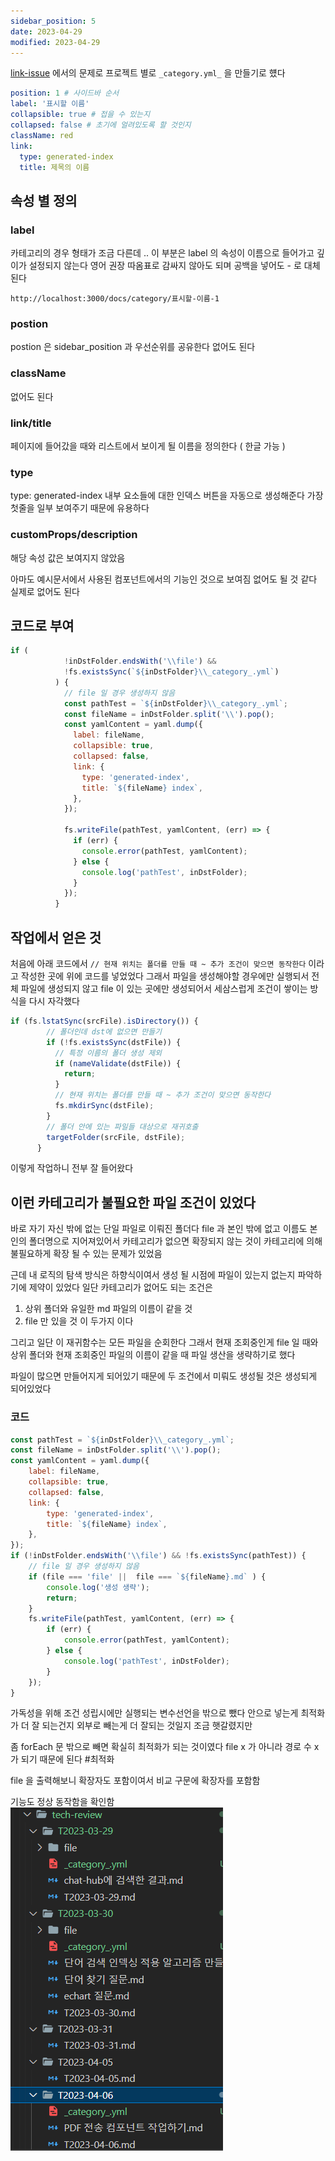 ```yaml
---
sidebar_position: 5
date: 2023-04-29
modified: 2023-04-29
---
```


[link-issue](../link-issue/link-issue) 에서의 문제로 프로젝트 별로
`_category.yml_` 을 만들기로 헀다

```yaml _category_.yml
position: 1 # 사이드바 순서
label: '표시할 이름'
collapsible: true # 접을 수 있는지
collapsed: false # 초기에 얼려있도록 할 것인지
className: red 
link:
  type: generated-index
  title: 제목의 이름
```

## 속성 별 정의

### label

카테고리의 경우 형태가 조금 다른데 .. 이 부분은 label 의 속성이 이름으로 들어가고 깊이가 설정되지 않는다
영어 권장
따옴표로 감싸지 않아도 되며
공백을 넣어도 - 로 대체된다

```
http://localhost:3000/docs/category/표시할-이름-1
```

### postion

postion 은 sidebar_position 과 우선순위를 공유한다
없어도 된다

### className

없어도 된다

### link/title

페이지에 들어갔을 때와 리스트에서 보이게 될 이름을 정의한다 ( 한글 가능 )

### type

type: generated-index
내부 요소들에 대한 인덱스 버튼을 자동으로 생성해준다
가장 첫줄을 일부 보여주기 때문에 유용하다

### customProps/description

해당 속성 값은 보여지지 않았음

아마도 예시문서에서 사용된 컴포넌트에서의 기능인 것으로 보여짐
없어도 될 것 같다
실제로 없어도 된다

## 코드로 부여

```js
if (
            !inDstFolder.endsWith('\\file') &&
            !fs.existsSync(`${inDstFolder}\\_category_.yml`)
          ) {
            // file 일 경우 생성하지 않음
            const pathTest = `${inDstFolder}\\_category_.yml`;
            const fileName = inDstFolder.split('\\').pop();
            const yamlContent = yaml.dump({
              label: fileName,
              collapsible: true,
              collapsed: false,
              link: {
                type: 'generated-index',
                title: `${fileName} index`,
              },
            });

            fs.writeFile(pathTest, yamlContent, (err) => {
              if (err) {
                console.error(pathTest, yamlContent);
              } else {
                console.log('pathTest', inDstFolder);
              }
            });
          }
```

## 작업에서 얻은 것

처음에 아래 코드에서
`// 현재 위치는 폴더를 만들 때 ~ 추가 조건이 맞으면 동작한다` 이라고 작성한 곳에 위에 코드를 넣었었다
그래서 파일을 생성해야할 경우에만 실행되서 전체 파일에 생성되지 않고 file 이 있는 곳에만 생성되어서
세삼스럽게
조건이 쌓이는 방식을 다시 자각했다

``` js
if (fs.lstatSync(srcFile).isDirectory()) {
        // 폴더인데 dst에 없으면 만들기
        if (!fs.existsSync(dstFile)) {
          // 특정 이름의 폴더 생성 제외
          if (nameValidate(dstFile)) {
            return;
          }
          // 현재 위치는 폴더를 만들 때 ~ 추가 조건이 맞으면 동작한다
          fs.mkdirSync(dstFile);
        }
        // 폴더 안에 있는 파일들 대상으로 재귀호출
        targetFolder(srcFile, dstFile);
      }
```

이렇게 작업하니 전부 잘 들어왔다

## 이런 카테고리가 불필요한 파일 조건이 있었다

바로 자기 자신 밖에 없는 단일 파일로 이뤄진 폴더다
file 과 본인 밖에 없고 이름도 본인의 폴더명으로 지어져있어서 카테고리가 없으면 확장되지 않는 것이 카테고리에 의해 불필요하게 확장 될 수 있는 문제가 있었음

근데 내 로직의 탐색 방식은 하향식이여서 생성 될 시점에 파일이 있는지 없는지 파악하기에 제약이 있었다
일단 카테고리가 없어도 되는 조건은
1. 상위 폴더와 유일한 md 파일의 이름이 같을 것
2. file 만 있을 것
이 두가지 이다

그리고 일단 이 재귀함수는 모든 파일을 순회한다
그래서 현재 조회중인게 file 일 때와
상위 폴더와 현재 조회중인 파일의 이름이 같을 때
파일 생산을 생략하기로 했다

파일이 많으면 만들어지게 되어있기 때문에 두 조건에서 미뤄도 생성될 것은 생성되게 되어있었다

### 코드

```js
const pathTest = `${inDstFolder}\\_category_.yml`;
const fileName = inDstFolder.split('\\').pop();
const yamlContent = yaml.dump({
	label: fileName,
	collapsible: true,
	collapsed: false,
	link: {
		type: 'generated-index',
		title: `${fileName} index`,
	},
});
if (!inDstFolder.endsWith('\\file') && !fs.existsSync(pathTest)) {
	// file 일 경우 생성하지 않음
	if (file === 'file' ||  file === `${fileName}.md` ) {
		console.log('생성 생략');
		return;
	}
	fs.writeFile(pathTest, yamlContent, (err) => {
		if (err) {
			console.error(pathTest, yamlContent);
		} else {
			console.log('pathTest', inDstFolder);
		}
	});
}
```

가독성을 위해 조건 성립시에만 실행되는 변수선언을 밖으로 뺐다
안으로 넣는게 최적화가 더 잘 되는건지 외부로 빼는게 더 잘되는 것일지 조금 햇갈렸지만

좀 forEach 문 밖으로 빼면 확실히 최적화가 되는 것이였다
file x 가 아니라 경로 수 x 가 되기 때문에 된다
#최적화

file 을 출력해보니 확장자도 포함이여서 비교 구문에 확장자를 포함함

기능도 정상 동작함을 확인함
![](file/project-insert-category.png)

